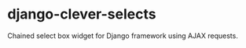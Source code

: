 django-clever-selects
=====================

Chained select box widget for Django framework using AJAX requests.
